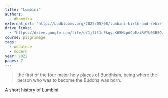 ```yaml
---
title: "Lumbini"
authors:
  - dhammika
external_url: "http://budblooms.org/2022/05/08/lumbini-birth-and-rebirth/"
drive_links:
  - "https://drive.google.com/file/d/1jffl1cEkqyLK65MLpdCpEziRVYU03BSQ/view?usp=drivesdk"
course: pilgrimage
tags:
  - nepalese
  - modern
year: 2022
pages: 7
---
```


> the first of the four major holy places of Buddhism, being where the person who was to become the Buddha was born.

A short history of Lumbini.
